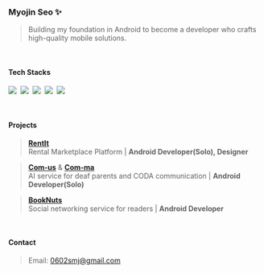 ### Myojin Seo ✨
> Building my foundation in Android to become a developer who crafts high-quality mobile solutions.
<br>  

#### Tech Stacks
<p>
  <img src="https://img.shields.io/badge/Kotlin-864BFC?style=flat-square&logo=Kotlin&logoColor=white"/>&nbsp
  <img src="https://img.shields.io/badge/Android-30D780?style=flat-square&logo=Android&logoColor=white"/>&nbsp
  <img src="https://img.shields.io/badge/Jetpack Compose-4287F8?style=flat-square&logo=jetpackcompose&logoColor=white"/>&nbsp
  <img src="https://img.shields.io/badge/Git-2FBEFE?style=flat-square&logo=Git&logoColor=white"/>&nbsp
  <img src="https://img.shields.io/badge/Figma-FF7362?style=flat-square&logo=figma&logoColor=white"/>&nbsp
</p>  
<br>  

#### Projects
> [**RentIt**](https://github.com/rentit-team/rentit-android)  
> Rental Marketplace Platform | **Android Developer(Solo), Designer**

> [**Com-us**](https://github.com/COM-US/COM-US-ANDROID) & [**Com-ma**](https://github.com/COM-MA/COM-MA-Android)  
> AI service for deaf parents and CODA communication | **Android Developer(Solo)**

> [**BookNuts**](https://github.com/Book-Nuts/booknuts-frontend)  
> Social networking service for readers | **Android Developer**
<br>  

#### Contact  
> Email: 0602smj@gmail.com  
